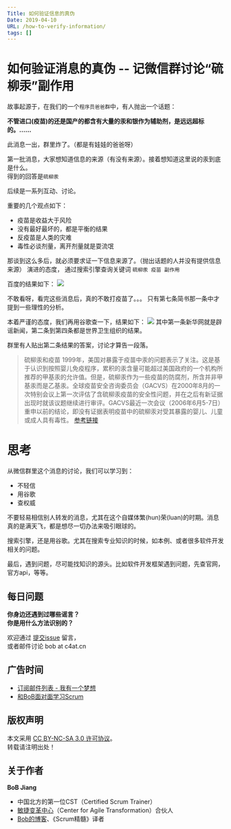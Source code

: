 ```yaml
---
Title: 如何验证信息的真伪
Date: 2019-04-10
URL: /how-to-verify-information/ 
tags: []
---
```


# 如何验证消息的真伪 -- 记微信群讨论“硫柳汞”副作用

故事起源于，在我们的一个`程序员爸爸群`中，有人抛出一个话题：

**不管进口(疫苗)的还是国产的都含有大量的汞和银作为辅助剂，是远远超标的。……**

此消息一出，群里炸了。（都是有娃娃的爸爸呀）

第一批消息，大家想知道信息的来源（有没有来源）。接着想知道这里说的汞到底是什么。  
得到的回答是`硫柳汞`

后续是一系列互动、讨论。

重要的几个观点如下：
- 疫苗是收益大于风险
- 没有最好最坏的，都是平衡的结果
- 反疫苗是人类的灾难
- 毒性必谈剂量，离开剂量就是耍流氓

那谈到这么多后，就必须要求证一下信息来源了。（抛出话题的人并没有提供信息来源）
演进的态度，
通过搜索引擎查询关键词 `硫柳汞 疫苗 副作用`

百度的结果如下：
![](/images/baidu-yimiao.png)

不敢看呀，看完这些消息后，真的不敢打疫苗了。。。
只有第七条简书那一条中才提到一些理性的分析。

本着严谨的态度，我们再用谷歌查一下，结果如下：
![](/images/google-yimiao.png)
其中第一条新华网就是辟谣新闻，第二条到第四条都是世界卫生组织的结果。

群里有人贴出第二条结果的答案，讨论才算告一段落。

> 硫柳汞和疫苗
1999年，美国对暴露于疫苗中汞的问题表示了关注。这是基于认识到按照婴儿免疫程序，累积的汞含量可能超过美国政府的一个机构所推荐的甲基汞的允许值。但是，硫柳汞作为一些疫苗的防腐剂，所含并非甲基汞而是乙基汞。全球疫苗安全咨询委员会（GACVS）在2000年8月的一次特别会议上第一次评估了含硫柳汞疫苗的安全性问题，并在之后有新证据出现时就该议题继续进行审评。GACVS最近一次会议（2006年6月5-7日）重申以前的结论，即没有证据表明疫苗中的硫柳汞对受其暴露的婴儿、儿童或成人具有毒性。
[参考链接](https://www.who.int/vaccine_safety/committee/topics/thiomersal/zh/)

# 思考

从微信群里这个消息的讨论，我们可以学习到：
- 不轻信
- 用谷歌
- 查权威

不要轻易相信别人转发的消息，尤其在这个自媒体繁(hun)荣(luan)的时期。消息真的是满天飞，都是想尽一切办法来吸引眼球的。

搜索引擎，还是用谷歌。尤其在搜索专业知识的时候，如本例、或者很多软件开发相关的问题。

最后，遇到问题，尽可能找知识的源头。比如软件开发框架遇到问题，先查官网，官方api，等等。

## 每日问题

**你身边还遇到过哪些谣言？**  
**你是用什么方法识别的？** 

欢迎通过 [提交issue](https://github.com/bobjiang/bobjiang/issues/new) 留言，  
或者邮件讨论 bob at c4at.cn

## 广告时间

- [订阅邮件列表 - 我有一个梦想](https://tinyletter.com/bobjiang)
- [和BoB面对面学习Scrum](https://yihuode.io/brands/33) 

## 版权声明

本文采用 [CC BY-NC-SA 3.0 许可协议](https://creativecommons.org/licenses/by-nc-sa/3.0/deed.zh)。  
转载请注明出处！

## 关于作者

**BoB Jiang**

- 中国北方的第一位CST（Certified Scrum Trainer）  
- [敏捷变革中心](https://www.c4at.cn/)（Center for Agile Transformation）合伙人  
- [Bob的博客](http://www.bobjiang.com)、《Scrum精髓》译者
